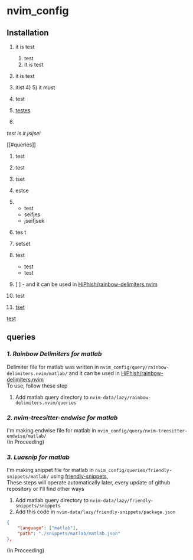 # nvim_config

## Installation

1) it is test
    1) test  
    2) it is test
2) it is test
3) itist
    4) 
    5) it must


1) test
2)  [testes](2024-04-22_testes.md)
3) 

*test is it jsijsei* 


[[#queries]]


1. test
2. test
3. tset
4. estse
5.
    - test
    - seifjes
    - jseifjsek
6. tes   t
7. setset
8. test
     - test
     - test
9. [ ]     -
and it can be used in [HiPhish/rainbow-delimiters.nvim](https://github.com/HiPhish/rainbow-delimiters.nvim)    


1. test
2. [tset](./)


[test](.\README.md)

## queries

### *1. Rainbow Delimiters for matlab*
Delimiter file for matlab was written in `nvim_config/query/rainbow-delimiters.nvim/matlab/`
and it can be used in [HiPhish/rainbow-delimiters.nvim](https://github.com/HiPhish/rainbow-delimiters.nvim)    
To use, follow these step   

1) Add matlab query directory to `nvim-data/lazy/rainbow-delimiters.nvim/queries`


### *2. nvim-treesitter-endwise for matlab*
I'm making endwise file for matlab in `nvim_config/query/nvim-treesitter-endwise/matlab/`   
(In Proceeding)


### *3. Luasnip for matlab*

I'm making snippet file for matlab in `nvim_config/queries/friendly-snippets/matlab/` 
using [friendly-snippets](https://github.com/rafamadriz/friendly-snippets),    
These steps will operate automatically later, every update of github repository or I'll find other ways

1) Add matlab query directory to `nvim-data/lazy/friendly-snippets/snippets`
2) Add this code in `nvim-data/lazy/friendly-snippets/package.json`

```json
{
    "language": ["matlab"],
    "path": "./snippets/matlab/matlab.json"
},
```

(In Proceeding)
